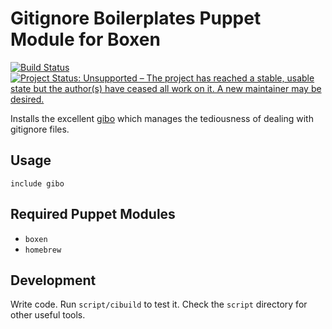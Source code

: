 # Gitignore Boilerplates Puppet Module for Boxen 

[![Build Status](https://travis-ci.org/christian-blades-cb/puppet-gibo.png)](https://travis-ci.org/christian-blades-cb/puppet-gibo)
 [![Project Status: Unsupported – The project has reached a stable, usable state but the author(s) have ceased all work on it. A new maintainer may be desired.](http://www.repostatus.org/badges/latest/unsupported.svg)](http://www.repostatus.org/#unsupported)

Installs the excellent [gibo](https://github.com/simonwhitaker/gitignore-boilerplates) which manages the tediousness of dealing with gitignore files.

## Usage

```puppet
include gibo
```

## Required Puppet Modules

* `boxen`
* `homebrew`

## Development

Write code. Run `script/cibuild` to test it. Check the `script`
directory for other useful tools.
